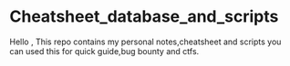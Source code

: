 # Cheatsheet_database_and_scripts

Hello , This repo contains my personal notes,cheatsheet and scripts you can used this for quick guide,bug bounty and ctfs.